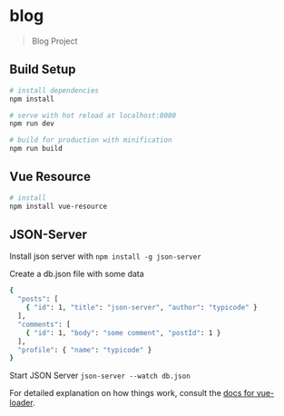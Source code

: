 # blog

> Blog Project

## Build Setup

``` bash
# install dependencies
npm install

# serve with hot reload at localhost:8080
npm run dev

# build for production with minification
npm run build
```

## Vue Resource

``` bash
# install 
npm install vue-resource
```

## JSON-Server

Install json server with `npm install -g json-server`

Create a db.json file with some data
``` bash
{
  "posts": [
    { "id": 1, "title": "json-server", "author": "typicode" }
  ],
  "comments": [
    { "id": 1, "body": "some comment", "postId": 1 }
  ],
  "profile": { "name": "typicode" }
}
```

Start JSON Server `json-server --watch db.json`

For detailed explanation on how things work, consult the [docs for vue-loader](http://vuejs.github.io/vue-loader).
